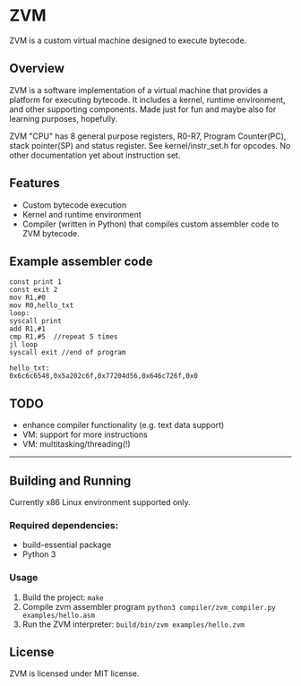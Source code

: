 # ZVM

ZVM is a custom virtual machine designed to execute bytecode.

## Overview

ZVM is a software implementation of a virtual machine that provides a platform for executing bytecode. It includes a kernel, runtime environment, and other supporting components.
Made just for fun and maybe also for learning purposes, hopefully.

ZVM "CPU" has 8 general purpose registers, R0-R7, Program Counter(PC), stack pointer(SP) and status
register. 
See kernel/instr_set.h for opcodes. No other documentation yet about instruction set.

## Features

* Custom bytecode execution
* Kernel and runtime environment
* Compiler (written in Python) that compiles custom assembler code to ZVM bytecode.

## Example assembler code

```
const print 1
const exit 2
mov R1,#0
mov R0,hello_txt
loop:
syscall print
add R1,#1
cmp R1,#5  //repeat 5 times
jl loop
syscall exit //end of program

hello_txt:
0x6c6c6548,0x5a202c6f,0x77204d56,0x646c726f,0x0
```
## TODO

* enhance compiler functionality (e.g. text data support)
* VM: support for more instructions
* VM: multitasking/threading(!)
- ---

## Building and Running

Currently x86 Linux environment supported only.

### Required dependencies:

* build-essential package
* Python 3 

### Usage

1. Build the project: `make`
2. Compile zvm assembler program `python3 compiler/zvm_compiler.py examples/hello.asm`
2. Run the ZVM interpreter: `build/bin/zvm examples/hello.zvm` 

## License

ZVM is licensed under MIT license.
